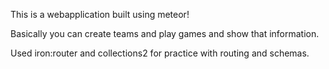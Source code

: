 This is a webapplication built using meteor!

Basically you can create teams and play games and show that information.

Used iron:router and collections2 for practice with routing and schemas.